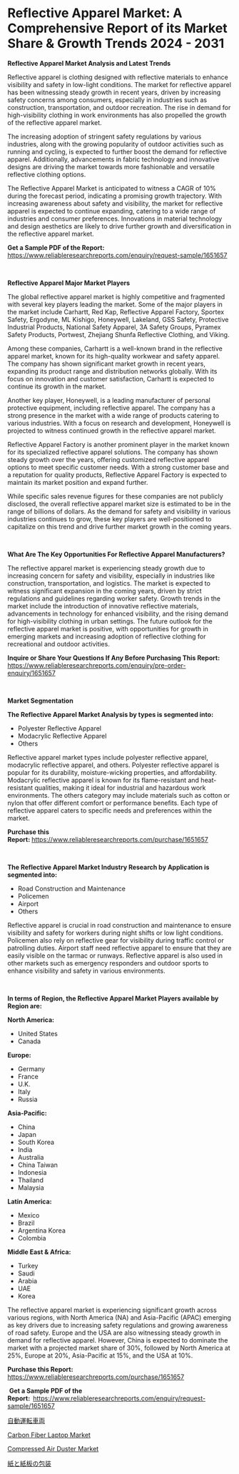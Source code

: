 <p><h1>Reflective Apparel Market: A Comprehensive Report of its Market Share & Growth Trends 2024 - 2031</h1></p><p><strong>Reflective Apparel Market Analysis and Latest Trends</strong></p>
<p><p>Reflective apparel is clothing designed with reflective materials to enhance visibility and safety in low-light conditions. The market for reflective apparel has been witnessing steady growth in recent years, driven by increasing safety concerns among consumers, especially in industries such as construction, transportation, and outdoor recreation. The rise in demand for high-visibility clothing in work environments has also propelled the growth of the reflective apparel market.</p><p>The increasing adoption of stringent safety regulations by various industries, along with the growing popularity of outdoor activities such as running and cycling, is expected to further boost the demand for reflective apparel. Additionally, advancements in fabric technology and innovative designs are driving the market towards more fashionable and versatile reflective clothing options.</p><p>The Reflective Apparel Market is anticipated to witness a CAGR of 10% during the forecast period, indicating a promising growth trajectory. With increasing awareness about safety and visibility, the market for reflective apparel is expected to continue expanding, catering to a wide range of industries and consumer preferences. Innovations in material technology and design aesthetics are likely to drive further growth and diversification in the reflective apparel market.</p></p>
<p><strong>Get a Sample PDF of the Report:&nbsp;</strong> <a href="https://www.reliableresearchreports.com/enquiry/request-sample/1651657">https://www.reliableresearchreports.com/enquiry/request-sample/1651657</a></p>
<p>&nbsp;</p>
<p><strong>Reflective Apparel Major Market Players</strong></p>
<p><p>The global reflective apparel market is highly competitive and fragmented with several key players leading the market. Some of the major players in the market include Carhartt, Red Kap, Reflective Apparel Factory, Sportex Safety, Ergodyne, ML Kishigo, Honeywell, Lakeland, GSS Safety, Protective Industrial Products, National Safety Apparel, 3A Safety Groups, Pyramex Safety Products, Portwest, Zhejiang Shunfa Reflective Clothing, and Viking.</p><p>Among these companies, Carhartt is a well-known brand in the reflective apparel market, known for its high-quality workwear and safety apparel. The company has shown significant market growth in recent years, expanding its product range and distribution networks globally. With its focus on innovation and customer satisfaction, Carhartt is expected to continue its growth in the market.</p><p>Another key player, Honeywell, is a leading manufacturer of personal protective equipment, including reflective apparel. The company has a strong presence in the market with a wide range of products catering to various industries. With a focus on research and development, Honeywell is projected to witness continued growth in the reflective apparel market.</p><p>Reflective Apparel Factory is another prominent player in the market known for its specialized reflective apparel solutions. The company has shown steady growth over the years, offering customized reflective apparel options to meet specific customer needs. With a strong customer base and a reputation for quality products, Reflective Apparel Factory is expected to maintain its market position and expand further.</p><p>While specific sales revenue figures for these companies are not publicly disclosed, the overall reflective apparel market size is estimated to be in the range of billions of dollars. As the demand for safety and visibility in various industries continues to grow, these key players are well-positioned to capitalize on this trend and drive further market growth in the coming years.</p></p>
<p>&nbsp;</p>
<p><strong>What Are The Key Opportunities For Reflective Apparel Manufacturers?</strong></p>
<p><p>The reflective apparel market is experiencing steady growth due to increasing concern for safety and visibility, especially in industries like construction, transportation, and logistics. The market is expected to witness significant expansion in the coming years, driven by strict regulations and guidelines regarding worker safety. Growth trends in the market include the introduction of innovative reflective materials, advancements in technology for enhanced visibility, and the rising demand for high-visibility clothing in urban settings. The future outlook for the reflective apparel market is positive, with opportunities for growth in emerging markets and increasing adoption of reflective clothing for recreational and outdoor activities.</p></p>
<p><strong>Inquire or Share Your Questions If Any Before Purchasing This Report:</strong> <a href="https://www.reliableresearchreports.com/enquiry/pre-order-enquiry/1651657">https://www.reliableresearchreports.com/enquiry/pre-order-enquiry/1651657</a></p>
<p>&nbsp;</p>
<p><strong>Market Segmentation</strong></p>
<p><strong>The Reflective Apparel Market Analysis by types is segmented into:</strong></p>
<p><ul><li>Polyester Reflective Apparel</li><li>Modacrylic Reflective Apparel</li><li>Others</li></ul></p>
<p><p>Reflective apparel market types include polyester reflective apparel, modacrylic reflective apparel, and others. Polyester reflective apparel is popular for its durability, moisture-wicking properties, and affordability. Modacrylic reflective apparel is known for its flame-resistant and heat-resistant qualities, making it ideal for industrial and hazardous work environments. The others category may include materials such as cotton or nylon that offer different comfort or performance benefits. Each type of reflective apparel caters to specific needs and preferences within the market.</p></p>
<p><strong>Purchase this Report:&nbsp;</strong><a href="https://www.reliableresearchreports.com/purchase/1651657">https://www.reliableresearchreports.com/purchase/1651657</a></p>
<p>&nbsp;</p>
<p><strong>The Reflective Apparel Market Industry Research by Application is segmented into:</strong></p>
<p><ul><li>Road Construction and Maintenance</li><li>Policemen</li><li>Airport</li><li>Others</li></ul></p>
<p><p>Reflective apparel is crucial in road construction and maintenance to ensure visibility and safety for workers during night shifts or low light conditions. Policemen also rely on reflective gear for visibility during traffic control or patrolling duties. Airport staff need reflective apparel to ensure that they are easily visible on the tarmac or runways. Reflective apparel is also used in other markets such as emergency responders and outdoor sports to enhance visibility and safety in various environments.</p></p>
<p>&nbsp;</p>
<p><strong>In terms of Region, the Reflective Apparel Market Players available by Region are:</strong></p>
<p>
    <p> <strong> North America: </strong>
        <ul>
            <li>United States</li>
            <li>Canada</li>
        </ul>
        </p> 
    <p> <strong> Europe: </strong>
        <ul>
            <li>Germany</li>
            <li>France</li>
            <li>U.K.</li>
            <li>Italy</li>
            <li>Russia</li>
        </ul>
        </p> 
    <p> <strong> Asia-Pacific: </strong>
        <ul>
            <li>China</li>
            <li>Japan</li>
            <li>South Korea</li>
            <li>India</li>
            <li>Australia</li>
            <li>China Taiwan</li>
            <li>Indonesia</li>
            <li>Thailand</li>
            <li>Malaysia</li>
        </ul>
        </p> 
    <p> <strong> Latin America: </strong>
        <ul>
            <li>Mexico</li>
            <li>Brazil</li>
            <li>Argentina Korea</li>
            <li>Colombia</li>
        </ul>
        </p> 
    <p> <strong> Middle East & Africa: </strong>
        <ul>
            <li>Turkey</li>
            <li>Saudi</li>
            <li>Arabia</li>
            <li>UAE</li>
            <li>Korea</li>
        </ul>
    </p>
    </p>
<p><p>The reflective apparel market is experiencing significant growth across various regions, with North America (NA) and Asia-Pacific (APAC) emerging as key drivers due to increasing safety regulations and growing awareness of road safety. Europe and the USA are also witnessing steady growth in demand for reflective apparel. However, China is expected to dominate the market with a projected market share of 30%, followed by North America at 25%, Europe at 20%, Asia-Pacific at 15%, and the USA at 10%.</p></p>
<p><strong>Purchase this Report: </strong><a href="https://www.reliableresearchreports.com/purchase/1651657">https://www.reliableresearchreports.com/purchase/1651657</a></p>
<p>&nbsp;<strong>Get a Sample PDF of the Report:&nbsp;&nbsp;</strong><a href="https://www.reliableresearchreports.com/enquiry/request-sample/1651657">https://www.reliableresearchreports.com/enquiry/request-sample/1651657</a></p>
<p><strong></strong></p>
<p><p><a href="https://medium.com/@chloekessler01/%E8%87%AA%E5%8B%95%E9%81%8B%E8%BB%A2%E8%BB%8A%E4%B8%A1%E5%B8%82%E5%A0%B4-2031%E5%B9%B4%E3%81%BE%E3%81%A7%E3%81%AE%E3%83%88%E3%83%AC%E3%83%B3%E3%83%89-%E4%BA%88%E6%B8%AC-%E7%AB%B6%E4%BA%89%E5%88%86%E6%9E%90-169e9c0aa816">自動運転車両</a></p><p><a href="https://github.com/jaidynmorantestelletmjzya/Market-Research-Report-List-1/blob/main/carbon-fiber-laptop-market.md">Carbon Fiber Laptop Market</a></p><p><a href="https://github.com/juniordelafrance/Market-Research-Report-List-2/blob/main/compressed-air-duster-market.md">Compressed Air Duster Market</a></p><p><a href="https://medium.com/@munroco657/%E3%83%87%E3%82%B3%E3%83%BC%E3%83%87%E3%82%A3%E3%83%B3%E3%82%B0%E3%83%9A%E3%83%BC%E3%83%91%E3%83%BC%E3%81%8A%E3%82%88%E3%81%B3%E3%83%9A%E3%83%BC%E3%83%91%E3%83%BC%E3%83%9C%E3%83%BC%E3%83%89%E3%83%91%E3%83%83%E3%82%B1%E3%83%BC%E3%82%B8%E3%83%B3%E3%82%B0%E3%81%AE%E5%B8%82%E5%A0%B4%E6%8C%87%E6%A8%99-%E5%B8%82%E5%A0%B4%E3%82%B7%E3%82%A7%E3%82%A2-%E3%83%88%E3%83%AC%E3%83%B3%E3%83%89-%E3%81%8A%E3%82%88%E3%81%B3%E6%88%90%E9%95%B7%E3%83%91%E3%82%BF%E3%83%BC%E3%83%B3-2abcf39b489a">紙と紙板の包装</a></p></p>